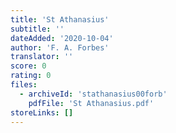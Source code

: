 ```yaml
---
title: 'St Athanasius'
subtitle: ''
dateAdded: '2020-10-04'
author: 'F. A. Forbes'
translator: ''
score: 0
rating: 0
files:
  - archiveId: 'stathanasius00forb'
    pdfFile: 'St Athanasius.pdf'
storeLinks: []
---
```



